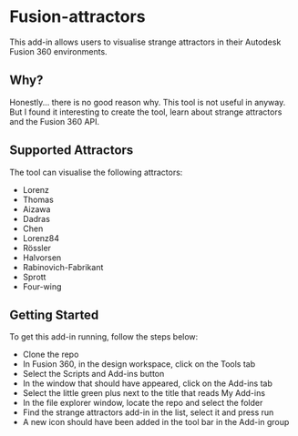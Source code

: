 # Fusion-attractors
This add-in allows users to visualise strange attractors in their Autodesk Fusion 360 environments. 

## Why? 
Honestly... there is no good reason why. This tool is not useful in anyway. But I found it interesting to create the tool, learn about strange attractors and the Fusion 360 API.

## Supported Attractors
The tool can visualise the following attractors:
- Lorenz
- Thomas
- Aizawa
- Dadras
- Chen
- Lorenz84
- Rössler
- Halvorsen
- Rabinovich-Fabrikant
- Sprott
- Four-wing

## Getting Started
To get this add-in running, follow the steps below:
- Clone the repo
- In Fusion 360, in the design workspace, click on the Tools tab
- Select the Scripts and Add-ins button
- In the window that should have appeared, click on the Add-ins tab
- Select the little green plus next to the title that reads My Add-ins
- In the file explorer window, locate the repo and select the folder
- Find the strange attractors add-in in the list, select it and press run
- A new icon should have been added in the tool bar in the Add-in group
